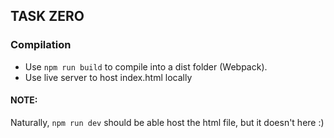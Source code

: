 ## TASK ZERO

### Compilation
- Use `npm run build` to compile into a dist folder (Webpack).
- Use live server to host index.html locally

#### NOTE:
Naturally, `npm run dev` should be able host the html file, but it doesn't here :)